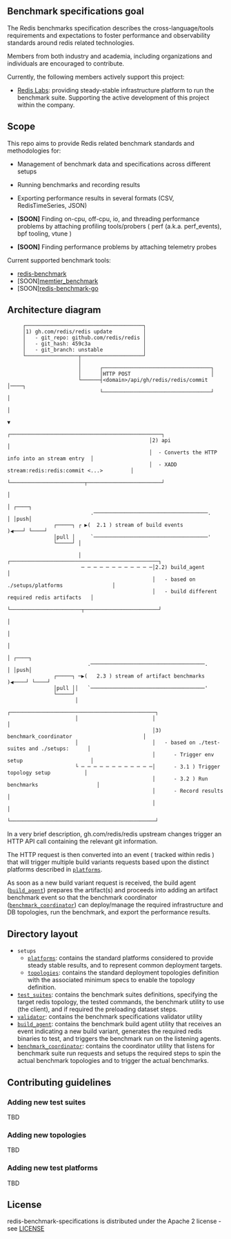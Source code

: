 ## Benchmark specifications goal

The Redis benchmarks specification describes the cross-language/tools requirements and expectations to foster performance and observability standards around redis related technologies. 

Members from both industry and academia, including organizations and individuals are encouraged to contribute. 

Currently, the following members actively support this project:

- [Redis Labs](https://redislabs.com/): providing steady-stable infrastructure platform to run the benchmark suite. Supporting the active development of this project within the company.


## Scope 

This repo aims to provide Redis related benchmark standards and methodologies for:

- Management of benchmark data and specifications across different setups

- Running benchmarks and recording results

- Exporting performance results in several formats (CSV, RedisTimeSeries, JSON)

- **[SOON]** Finding on-cpu, off-cpu, io, and threading performance problems by attaching profiling tools/probers ( perf (a.k.a. perf_events), bpf tooling, vtune )

- **[SOON]** Finding performance problems by attaching telemetry probes

Current supported benchmark tools:

- [redis-benchmark](https://github.com/redis/redis)
- [SOON][memtier_benchmark](https://github.com/RedisLabs/memtier_benchmark)
- [SOON][redis-benchmark-go](https://github.com/filipecosta90/redis-benchmark-go)

## Architecture diagram

```                                                                                    
     ┌──────────────────────────────────────┐                                                    
     │1) gh.com/redis/redis update          │                                                    
     │   - git_repo: github.com/redis/redis │                                                    
     │   - git_hash: 459c3a                 │                                                    
     │   - git_branch: unstable             │                                                    
     └─────────────────┬────────────────────┘                                                    
                       │                                                                         
                       │      ┌───────────────────────────────────┐                              
                       │      │HTTP POST                          │                              
                       └──────┤<domain>/api/gh/redis/redis/commit │────┐                         
                              └───────────────────────────────────┘    │                         
                                                                       │                         
                                                                       ▼                         
                                              ┌─────────────────────────────────────────────────┐
                                              │2) api                                           │
                                              │  - Converts the HTTP info into an stream entry  │
                                              │  - XADD stream:redis:redis:commit <...>         │
                                              └────────────────────────┬────────────────────────┘
                                                                       │                         
                                                                       │ ┌────┐                  
                           .─────────────────────────────────────.     │ │push│                  
               ┌─────┐ ┌ ▶(  2.1 ) stream of build events         )◀───┘ └────┘                  
               │pull │     `─────────────────────────────────────'                               
               └─────┘ │                                                                         
                                                                                                 
                       │                       ┌────────────────────────────────────────────────┐
                        ─ ─ ─ ─ ─ ─ ─ ─ ─ ─ ─ ─│2.2) build_agent                                │
                                               │   - based on ./setups/platforms                │
                                               │   - build different required redis artifacts   │
                                               └───────────────────────┬────────────────────────┘
                                                                       │                         
                                                                       │                         
                                                                       │                         
                                                                       │ ┌────┐                  
                          .─────────────────────────────────────.      │ │push│                  
               ┌─────┐ ─▶(   2.3 ) stream of artifact benchmarks )◀────┘ └────┘                  
               │pull ││   `─────────────────────────────────────'                                
               └─────┘                                                                           
                      │                                                                          
                                               ┌───────────────────────────────────────────────┐ 
                      │                        │                                               │ 
                                               │3) benchmark_coordinator                       │ 
                      │                        │   - based on ./test-suites and ./setups:      │ 
                                               │      - Trigger env setup                      │ 
                      └ ─ ─ ─ ─ ─ ─ ─ ─ ─ ─ ─ ─│      - 3.1 ) Trigger topology setup           │ 
                                               │      - 3.2 ) Run benchmarks                   │ 
                                               │      - Record results                         │ 
                                               │                                               │ 
                                               └───────────────────────────────────────────────┘ 
```                                              

In a very brief description, gh.com/redis/redis upstream changes trigger an HTTP API call containing the
relevant git information. 

The HTTP request is then converted into an event ( tracked within redis ) that will trigger multiple build variants requests based upon the distinct platforms described in [`platforms`](./setups/platforms/). 

As soon as a new build variant request is received, the build agent ([`build_agent`](./build_agent/)) prepares the artifact(s) and proceeds into adding an artifact benchmark event so that the benchmark coordinator ([`benchmark_coordinator`](./benchmark_coordinator/))  can deploy/manage the required infrastructure and DB topologies, run the benchmark, and export the performance results.
## Directory layout

* `setups`
  * [`platforms`](./setups/platforms/): contains the standard platforms considered to provide steady stable results, and to represent common deployment targets.
  * [`topologies`](./setups/topologies/): contains the standard deployment topologies definition with the associated minimum specs to enable the topology definition.
* [`test_suites`](./test-suites/): contains the benchmark suites definitions, specifying the target redis topology, the tested commands, the benchmark utility to use (the client), and if required the preloading dataset steps.
* [`validator`](./validator/): contains the benchmark specifications validator utility
* [`build_agent`](./build_agent/): contains the benchmark build agent utility that receives an event indicating a new build variant, generates the required redis binaries to test, and triggers the benchmark run on the listening agents.
* [`benchmark_coordinator`](./benchmark_coordinator/): contains the coordinator utility that listens for benchmark suite run requests and setups the required steps to spin the actual benchmark topologies and to trigger the actual benchmarks.


## Contributing guidelines

### Adding new test suites

TBD

### Adding new topologies

TBD

### Adding new test platforms

TBD

## License

redis-benchmark-specifications is distributed under the Apache 2 license - see [LICENSE](LICENSE)